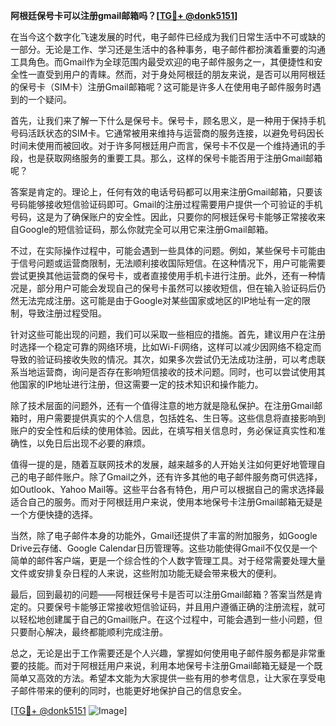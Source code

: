 **阿根廷保号卡可以注册gmail邮箱吗？[[TG💪+ @donk5151](https://t.me/s/donk5151)]**

在当今这个数字化飞速发展的时代，电子邮件已经成为我们日常生活中不可或缺的一部分。无论是工作、学习还是生活中的各种事务，电子邮件都扮演着重要的沟通工具角色。而Gmail作为全球范围内最受欢迎的电子邮件服务之一，其便捷性和安全性一直受到用户的青睐。然而，对于身处阿根廷的朋友来说，是否可以用阿根廷的保号卡（SIM卡）注册Gmail邮箱呢？这可能是许多人在使用电子邮件服务时遇到的一个疑问。

首先，让我们来了解一下什么是保号卡。保号卡，顾名思义，是一种用于保持手机号码活跃状态的SIM卡。它通常被用来维持与运营商的服务连接，以避免号码因长时间未使用而被回收。对于许多阿根廷用户而言，保号卡不仅是一个维持通讯的手段，也是获取网络服务的重要工具。那么，这样的保号卡能否用于注册Gmail邮箱呢？

答案是肯定的。理论上，任何有效的电话号码都可以用来注册Gmail邮箱，只要该号码能够接收短信验证码即可。Gmail的注册过程需要用户提供一个可验证的手机号码，这是为了确保账户的安全性。因此，只要你的阿根廷保号卡能够正常接收来自Google的短信验证码，那么你就完全可以用它来注册Gmail邮箱。

不过，在实际操作过程中，可能会遇到一些具体的问题。例如，某些保号卡可能由于信号问题或运营商限制，无法顺利接收国际短信。在这种情况下，用户可能需要尝试更换其他运营商的保号卡，或者直接使用手机卡进行注册。此外，还有一种情况是，部分用户可能会发现自己的保号卡虽然可以接收短信，但在输入验证码后仍然无法完成注册。这可能是由于Google对某些国家或地区的IP地址有一定的限制，导致注册过程受阻。

针对这些可能出现的问题，我们可以采取一些相应的措施。首先，建议用户在注册时选择一个稳定可靠的网络环境，比如Wi-Fi网络，这样可以减少因网络不稳定而导致的验证码接收失败的情况。其次，如果多次尝试仍无法成功注册，可以考虑联系当地运营商，询问是否存在影响短信接收的技术问题。同时，也可以尝试使用其他国家的IP地址进行注册，但这需要一定的技术知识和操作能力。

除了技术层面的问题外，还有一个值得注意的地方就是隐私保护。在注册Gmail邮箱时，用户需要提供真实的个人信息，包括姓名、生日等。这些信息将直接影响到账户的安全性和后续的使用体验。因此，在填写相关信息时，务必保证真实性和准确性，以免日后出现不必要的麻烦。

值得一提的是，随着互联网技术的发展，越来越多的人开始关注如何更好地管理自己的电子邮件账户。除了Gmail之外，还有许多其他的电子邮件服务商可供选择，如Outlook、Yahoo Mail等。这些平台各有特色，用户可以根据自己的需求选择最适合自己的服务。而对于阿根廷用户来说，使用本地保号卡注册Gmail邮箱无疑是一个方便快捷的选择。

当然，除了电子邮件本身的功能外，Gmail还提供了丰富的附加服务，如Google Drive云存储、Google Calendar日历管理等。这些功能使得Gmail不仅仅是一个简单的邮件客户端，更是一个综合性的个人数字管理工具。对于经常需要处理大量文件或安排复杂日程的人来说，这些附加功能无疑会带来极大的便利。

最后，回到最初的问题——阿根廷保号卡是否可以注册Gmail邮箱？答案当然是肯定的。只要保号卡能够正常接收短信验证码，并且用户遵循正确的注册流程，就可以轻松地创建属于自己的Gmail账户。在这个过程中，可能会遇到一些小问题，但只要耐心解决，最终都能顺利完成注册。

总之，无论是出于工作需要还是个人兴趣，掌握如何使用电子邮件服务都是非常重要的技能。而对于阿根廷用户来说，利用本地保号卡注册Gmail邮箱无疑是一个既简单又高效的方法。希望本文能为大家提供一些有用的参考信息，让大家在享受电子邮件带来的便利的同时，也能更好地保护自己的信息安全。

[[TG💪+ @donk5151](https://t.me/s/donk5151) ![Image](https://i.postimg.cc/rwNCRYN7/Snipaste-2025-04-30-17-27-05.png)]